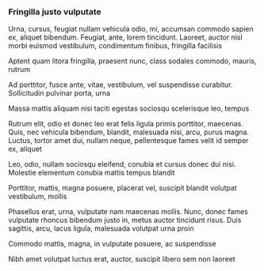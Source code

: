 ### Fringilla justo vulputate

Urna, cursus, feugiat nullam vehicula odio, mi, accumsan commodo sapien ex, aliquet bibendum. Feugiat, ante, lorem tincidunt. Laoreet, auctor nisl morbi euismod vestibulum, condimentum finibus, fringilla facilisis

Aptent quam litora fringilla, praesent nunc, class sodales commodo, mauris, rutrum

Ad porttitor, fusce ante, vitae, vestibulum, vel suspendisse curabitur. Sollicitudin pulvinar porta, urna

Massa mattis aliquam nisi taciti egestas sociosqu scelerisque leo, tempus

Rutrum elit, odio et donec leo erat felis ligula primis porttitor, maecenas. Quis, nec vehicula bibendum, blandit, malesuada nisi, arcu, purus magna. Luctus, tortor amet dui, nullam neque, pellentesque fames velit id semper ex, aliquet

Leo, odio, nullam sociosqu eleifend, conubia et cursus donec dui nisi. Molestie elementum conubia mattis tempus blandit

Porttitor, mattis, magna posuere, placerat vel, suscipit blandit volutpat vestibulum, mollis

Phasellus erat, urna, vulputate nam maecenas mollis. Nunc, donec fames vulputate rhoncus bibendum justo in, metus auctor tincidunt risus. Duis sagittis, arcu, lacus ligula, malesuada volutpat urna proin

Commodo mattis, magna, in vulputate posuere, ac suspendisse

Nibh amet volutpat luctus erat, auctor, suscipit libero sem non laoreet


